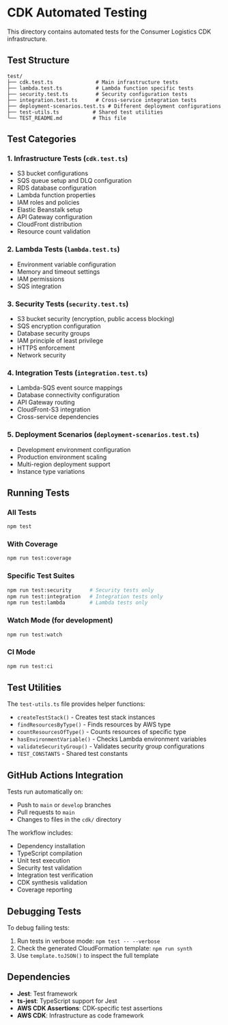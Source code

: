 # CDK Automated Testing

This directory contains  automated tests for the Consumer Logistics CDK infrastructure.

## Test Structure

```
test/
├── cdk.test.ts              # Main infrastructure tests
├── lambda.test.ts           # Lambda function specific tests
├── security.test.ts         # Security configuration tests
├── integration.test.ts      # Cross-service integration tests
├── deployment-scenarios.test.ts # Different deployment configurations
├── test-utils.ts           # Shared test utilities
└── TEST_README.md          # This file
```

## Test Categories

### 1. Infrastructure Tests (`cdk.test.ts`)
- S3 bucket configurations
- SQS queue setup and DLQ configuration
- RDS database configuration
- Lambda function properties
- IAM roles and policies
- Elastic Beanstalk setup
- API Gateway configuration
- CloudFront distribution
- Resource count validation

### 2. Lambda Tests (`lambda.test.ts`)
- Environment variable configuration
- Memory and timeout settings
- IAM permissions
- SQS integration

### 3. Security Tests (`security.test.ts`)
- S3 bucket security (encryption, public access blocking)
- SQS encryption configuration
- Database security groups
- IAM principle of least privilege
- HTTPS enforcement
- Network security

### 4. Integration Tests (`integration.test.ts`)
- Lambda-SQS event source mappings
- Database connectivity configuration
- API Gateway routing
- CloudFront-S3 integration
- Cross-service dependencies

### 5. Deployment Scenarios (`deployment-scenarios.test.ts`)
- Development environment configuration
- Production environment scaling
- Multi-region deployment support
- Instance type variations

## Running Tests

### All Tests
```bash
npm test
```

### With Coverage
```bash
npm run test:coverage
```

### Specific Test Suites
```bash
npm run test:security      # Security tests only
npm run test:integration   # Integration tests only
npm run test:lambda        # Lambda tests only
```

### Watch Mode (for development)
```bash
npm run test:watch
```

### CI Mode
```bash
npm run test:ci
```

## Test Utilities

The `test-utils.ts` file provides helper functions:
- `createTestStack()` - Creates test stack instances
- `findResourcesByType()` - Finds resources by AWS type
- `countResourcesOfType()` - Counts resources of specific type
- `hasEnvironmentVariable()` - Checks Lambda environment variables
- `validateSecurityGroup()` - Validates security group configurations
- `TEST_CONSTANTS` - Shared test constants

## GitHub Actions Integration

Tests run automatically on:
- Push to `main` or `develop` branches
- Pull requests to `main`
- Changes to files in the `cdk/` directory

The workflow includes:
- Dependency installation
- TypeScript compilation
- Unit test execution
- Security test validation
- Integration test verification
- CDK synthesis validation
- Coverage reporting

## Debugging Tests

To debug failing tests:

1. Run tests in verbose mode: `npm test -- --verbose`
2. Check the generated CloudFormation template: `npm run synth`
3. Use `template.toJSON()` to inspect the full template

## Dependencies

- **Jest**: Test framework
- **ts-jest**: TypeScript support for Jest
- **AWS CDK Assertions**: CDK-specific test assertions
- **AWS CDK**: Infrastructure as code framework